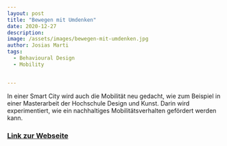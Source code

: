 ```yaml
---
layout: post
title: "Bewegen mit Umdenken"
date: 2020-12-27
description: 
image: /assets/images/bewegen-mit-umdenken.jpg
author: Josias Marti
tags: 
  - Behavioural Design
  - Mobility


---
```

In einer Smart City wird auch die Mobilität neu gedacht, wie zum Beispiel in einer Masterarbeit der Hochschule Design und Kunst. Darin wird experimentiert, wie ein nachhaltiges Mobilitätsverhalten gefördert werden kann.


<h3> <a href="https://www.luzernnord.ch/smart-city/bewegen-mit-umdenken" rel="noopener noreferrer" target="_blank">Link zur Webseite</a>
